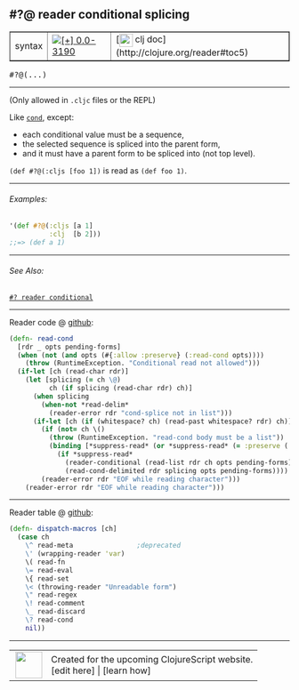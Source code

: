 ## #?@ reader conditional splicing



 <table border="1">
<tr>
<td>syntax</td>
<td><a href="https://github.com/cljsinfo/cljs-api-docs/tree/0.0-3190"><img valign="middle" alt="[+] 0.0-3190" title="Added in 0.0-3190" src="https://img.shields.io/badge/+-0.0--3190-lightgrey.svg"></a> </td>
<td>
[<img height="24px" valign="middle" src="http://i.imgur.com/1GjPKvB.png"> clj doc](http://clojure.org/reader#toc5)
</td>
</tr>
</table>

<samp>#?@(...)</samp><br>

---


(Only allowed in `.cljc` files or the REPL)

Like [`cond`][doc:syntax/cond], except:

- each conditional value must be a sequence,
- the selected sequence is spliced into the parent form,
- and it must have a parent form to be spliced into (not top level).

`(def #?@(:cljs [foo 1])` is read as `(def foo 1)`.

[doc:syntax/cond]:../syntax/cond.md

---

###### Examples:

```clj
'(def #?@(:cljs [a 1]
          :clj  [b 2]))
;;=> (def a 1)
```



---

###### See Also:

[`#? reader conditional`](../syntax/cond.md)<br>

---





Reader code @ [github]():

```clj
(defn- read-cond
  [rdr _ opts pending-forms]
  (when (not (and opts (#{:allow :preserve} (:read-cond opts))))
    (throw (RuntimeException. "Conditional read not allowed")))
  (if-let [ch (read-char rdr)]
    (let [splicing (= ch \@)
          ch (if splicing (read-char rdr) ch)]
      (when splicing
        (when-not *read-delim*
          (reader-error rdr "cond-splice not in list")))
      (if-let [ch (if (whitespace? ch) (read-past whitespace? rdr) ch)]
        (if (not= ch \()
          (throw (RuntimeException. "read-cond body must be a list"))
          (binding [*suppress-read* (or *suppress-read* (= :preserve (:read-cond opts)))]
            (if *suppress-read*
              (reader-conditional (read-list rdr ch opts pending-forms) splicing)
              (read-cond-delimited rdr splicing opts pending-forms))))
        (reader-error rdr "EOF while reading character")))
    (reader-error rdr "EOF while reading character")))
```

<!--
Repo - tag - source tree - lines:

 <pre>

</pre>
-->

---
Reader table @ [github]():

```clj
(defn- dispatch-macros [ch]
  (case ch
    \^ read-meta                ;deprecated
    \' (wrapping-reader 'var)
    \( read-fn
    \= read-eval
    \{ read-set
    \< (throwing-reader "Unreadable form")
    \" read-regex
    \! read-comment
    \_ read-discard
    \? read-cond
    nil))
```

<!--
Repo - tag - source tree - lines:

 <pre>

</pre>
-->

---



 <table>
<tr><td>
<img valign="middle" align="right" width="48px" src="http://i.imgur.com/Hi20huC.png">
</td><td>
Created for the upcoming ClojureScript website.<br>
[edit here] | [learn how]
</td></tr></table>

[edit here]:https://github.com/cljsinfo/cljs-api-docs/blob/master/cljsdoc/syntax/cond-splicing.cljsdoc
[learn how]:https://github.com/cljsinfo/cljs-api-docs/wiki/cljsdoc-files

<!--

This information was too distracting to show to readers, but I'll leave it
commented here since it is helpful to:

- pretty-print the data used to generate this document
- and show how to retrieve that data



The API data for this symbol:

```clj
{:description "(Only allowed in `.cljc` files or the REPL)\n\nLike [doc:syntax/cond], except:\n\n- each conditional value must be a sequence,\n- the selected sequence is spliced into the parent form,\n- and it must have a parent form to be spliced into (not top level).\n\n`(def #?@(:cljs [foo 1])` is read as `(def foo 1)`.",
 :syntax-equiv {:edn-url nil,
                :clj-url "http://clojure.org/reader#toc5"},
 :ns "syntax",
 :name "cond-splicing",
 :name-encode "cond-splicing",
 :history [["+" "0.0-3190"]],
 :type "syntax",
 :related ["syntax/cond"],
 :full-name-encode "syntax/cond-splicing",
 :extra-sources ({:code "(defn- read-cond\n  [rdr _ opts pending-forms]\n  (when (not (and opts (#{:allow :preserve} (:read-cond opts))))\n    (throw (RuntimeException. \"Conditional read not allowed\")))\n  (if-let [ch (read-char rdr)]\n    (let [splicing (= ch \\@)\n          ch (if splicing (read-char rdr) ch)]\n      (when splicing\n        (when-not *read-delim*\n          (reader-error rdr \"cond-splice not in list\")))\n      (if-let [ch (if (whitespace? ch) (read-past whitespace? rdr) ch)]\n        (if (not= ch \\()\n          (throw (RuntimeException. \"read-cond body must be a list\"))\n          (binding [*suppress-read* (or *suppress-read* (= :preserve (:read-cond opts)))]\n            (if *suppress-read*\n              (reader-conditional (read-list rdr ch opts pending-forms) splicing)\n              (read-cond-delimited rdr splicing opts pending-forms))))\n        (reader-error rdr \"EOF while reading character\")))\n    (reader-error rdr \"EOF while reading character\")))",
                  :title "Reader code",
                  :repo "tools.reader",
                  :tag "tools.reader-1.0.0-alpha3",
                  :filename "src/main/clojure/clojure/tools/reader.clj",
                  :lines [496 514],
                  :url "https://github.com/clojure/tools.reader/blob/tools.reader-1.0.0-alpha3/src/main/clojure/clojure/tools/reader.clj#L496-L514"}
                 {:code "(defn- dispatch-macros [ch]\n  (case ch\n    \\^ read-meta                ;deprecated\n    \\' (wrapping-reader 'var)\n    \\( read-fn\n    \\= read-eval\n    \\{ read-set\n    \\< (throwing-reader \"Unreadable form\")\n    \\\" read-regex\n    \\! read-comment\n    \\_ read-discard\n    \\? read-cond\n    nil))",
                  :title "Reader table",
                  :repo "tools.reader",
                  :tag "tools.reader-1.0.0-alpha3",
                  :filename "src/main/clojure/clojure/tools/reader.clj",
                  :lines [764 776],
                  :url "https://github.com/clojure/tools.reader/blob/tools.reader-1.0.0-alpha3/src/main/clojure/clojure/tools/reader.clj#L764-L776"}),
 :usage ["#?@(...)"],
 :examples [{:id "9d0020",
             :content "```clj\n'(def #?@(:cljs [a 1]\n          :clj  [b 2]))\n;;=> (def a 1)\n```"}],
 :full-name "syntax/cond-splicing",
 :display "#?@ reader conditional splicing",
 :cljsdoc-url "https://github.com/cljsinfo/cljs-api-docs/blob/master/cljsdoc/syntax/cond-splicing.cljsdoc"}

```

Retrieve the API data for this symbol:

```clj
;; from Clojure REPL
(require '[clojure.edn :as edn])
(-> (slurp "https://raw.githubusercontent.com/cljsinfo/cljs-api-docs/catalog/cljs-api.edn")
    (edn/read-string)
    (get-in [:symbols "syntax/cond-splicing"]))
```

-->
